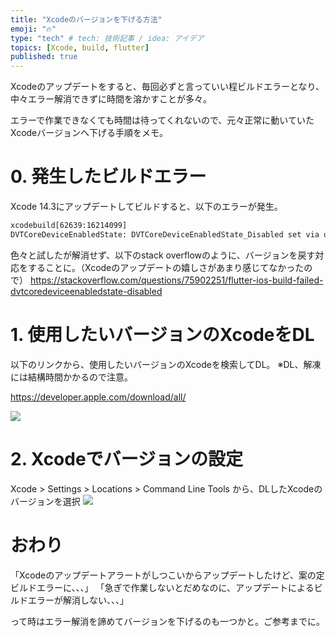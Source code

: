 ```yaml
---
title: "Xcodeのバージョンを下げる方法"
emoji: "🔥"
type: "tech" # tech: 技術記事 / idea: アイデア
topics: [Xcode, build, flutter]
published: true
---
```



Xcodeのアップデートをすると、毎回必ずと言っていい程ビルドエラーとなり、中々エラー解消できずに時間を溶かすことが多々。

エラーで作業できなくても時間は待ってくれないので、元々正常に動いていたXcodeバージョンへ下げる手順をメモ。

# 0. 発生したビルドエラー
Xcode 14.3にアップデートしてビルドすると、以下のエラーが発生。
```txt
xcodebuild[62639:16214099]
DVTCoreDeviceEnabledState: DVTCoreDeviceEnabledState_Disabled set via user default (DVTEnableCoreDevice=disabled)
```

色々と試したが解消せず、以下のstack overflowのように、バージョンを戻す対応をすることに。（Xcodeのアップデートの嬉しさがあまり感じてなかったので）
https://stackoverflow.com/questions/75902251/flutter-ios-build-failed-dvtcoredeviceenabledstate-disabled

# 1. 使用したいバージョンのXcodeをDL
以下のリンクから、使用したいバージョンのXcodeを検索してDL。
※DL、解凍には結構時間かかるので注意。

https://developer.apple.com/download/all/


![](https://storage.googleapis.com/zenn-user-upload/176bc9948856-20230402.png)

# 2. Xcodeでバージョンの設定
Xcode > Settings > Locations > Command Line Tools から、DLしたXcodeのバージョンを選択
![](https://storage.googleapis.com/zenn-user-upload/12bdea297bd1-20230402.png)



# おわり
「Xcodeのアップデートアラートがしつこいからアップデートしたけど、案の定ビルドエラーに、、、」
「急ぎで作業しないとだめなのに、アップデートによるビルドエラーが解消しない、、、」

って時はエラー解消を諦めてバージョンを下げるのも一つかと。ご参考までに。
